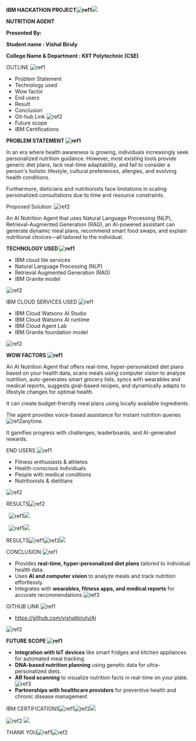 **IBM HACKATHON PROJECT![ref1]![](Aspose.Words.b10b8cf0-ae43-482c-a26a-e0baa90e97af.002.png)**

**NUTRITION AGENT**

**Presented By:** 

**Student name : Vishal Biruly**

**College Name & Department : KIIT Polytechnic (CSE)** 

OUTLINE ![ref1]

- Problem Statement  
- Technology used 
- Wow factor  
- End users 
- Result 
- Conclusion 
- Git-hub Link ![ref2]
- Future scope 
- IBM Certifications 

**PROBLEM STATEMENT ![ref1]**

In an era where health awareness is growing, individuals increasingly seek personalized nutrition guidance. However, most existing tools provide generic diet plans, lack real-time adaptability, and fail to consider a person's holistic lifestyle, cultural preferences, allergies, and evolving health conditions.

Furthermore, dieticians and nutritionists face limitations in scaling personalized consultations due to time and resource constraints.

Proposed Solution: ![ref2]

An AI  Nutrition Agent that uses Natural Language Processing (NLP), Retrieval-Augmented Generation (RAG), an AI-powered assistant can generate dynamic meal plans, recommend smart food swaps, and explain nutritional choices—all tailored to the individual.

**TECHNOLOGY  USED ![ref1]**

- IBM cloud lite services 
- Natural Language Processing (NLP) 
- Retrieval Augmented Generation (RAG) 
- IBM Granite model 

![ref2]

IBM CLOUD SERVICES USED ![ref1]

- IBM Cloud Watsonx AI Studio 
- IBM Cloud Watsonx AI runtime 
- IBM Cloud Agent Lab 
- IBM Granite foundation model 

![ref2]

**WOW FACTORS ![ref1]**

An AI Nutrition Agent that offers real-time, hyper-personalized diet plans based on your health data, scans meals using computer vision to analyze nutrition, auto-generates smart grocery lists, syncs with wearables and medical reports, suggests goal-based recipes, and dynamically adapts to lifestyle changes for optimal health.

It can create budget-friendly meal plans using locally available ingredients.

The agent provides voice-based assistance for instant nutrition queries ![ref2]anytime.

It gamifies progress with challenges, leaderboards, and AI-generated rewards.

END USERS ![ref1]

- Fitness enthusiasts & athletes 
- Health-conscious individuals 
- People with medical conditions 
- Nutritionists & dietitians 

![ref2]

RESULTS![ref2]

` `![ref1]![](Aspose.Words.b10b8cf0-ae43-482c-a26a-e0baa90e97af.004.jpeg)

` `![ref1]![](Aspose.Words.b10b8cf0-ae43-482c-a26a-e0baa90e97af.005.jpeg)


RESULTS![ref1]![ref2]![](Aspose.Words.b10b8cf0-ae43-482c-a26a-e0baa90e97af.006.jpeg)

CONCLUSION ![ref1]

- Provides **real-time, hyper-personalized diet plans** tailored to individual health data.
- Uses **AI and computer vision** to analyze meals and track nutrition effortlessly.
- Integrates with **wearables, fitness apps, and medical reports** for accurate recommendations.![ref3]

GITHUB LINK ![ref1]

- https://github.com/vishalbiruly/Ai 

![ref2]

**FUTURE SCOPE ![ref1]**

- **Integration with IoT devices** like smart fridges and kitchen appliances for automated meal tracking.
- **DNA-based nutrition planning** using genetic data for ultra- personalized diets.
- **AR food scanning** to visualize nutrition facts in real-time on your plate.![ref3]
- **Partnerships with healthcare providers** for preventive health and chronic disease management.

IBM CERTIFICATIONS![ref1]![ref2]![](Aspose.Words.b10b8cf0-ae43-482c-a26a-e0baa90e97af.008.jpeg)

![ref2] ![](Aspose.Words.b10b8cf0-ae43-482c-a26a-e0baa90e97af.009.png)

THANK YOU![ref1]![ref2]

[ref1]: Aspose.Words.b10b8cf0-ae43-482c-a26a-e0baa90e97af.001.png
[ref2]: Aspose.Words.b10b8cf0-ae43-482c-a26a-e0baa90e97af.003.png
[ref3]: Aspose.Words.b10b8cf0-ae43-482c-a26a-e0baa90e97af.007.png
